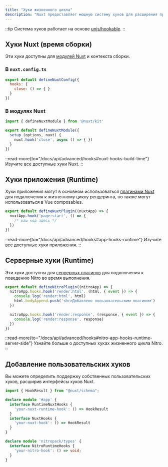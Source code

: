 ```yaml
---
title: "Хуки жизненного цикла"
description: "Nuxt предоставляет мощную систему хуков для расширения практически любого аспекта с помощью хуков."
---
```


::tip
Система хуков работает на основе [unjs/hookable](https://github.com/unjs/hookable).
::

## Хуки Nuxt (время сборки)

Эти хуки доступны для [модулей Nuxt](/docs/guide/going-further/modules) и контекста сборки.

### В `nuxt.config.ts`

```js [nuxt.config.ts]
export default defineNuxtConfig({
  hooks: {
    close: () => { }
  }
})
```

### В модулях Nuxt

```js
import { defineNuxtModule } from '@nuxt/kit'

export default defineNuxtModule({
  setup (options, nuxt) {
    nuxt.hook('close', async () => { })
  }
})
```

::read-more{to="/docs/api/advanced/hooks#nuxt-hooks-build-time"}
Изучите все доступные хуки Nuxt.
::

## Хуки приложения (Runtime)

Хуки приложения могут в основном использоваться [плагинами Nuxt](/docs/guide/directory-structure/plugins) для подключения к жизненному циклу рендеринга, но также могут использоваться в Vue composables.

```js [plugins/test.ts]
export default defineNuxtPlugin((nuxtApp) => {
  nuxtApp.hook('page:start', () => {
    /* ваш код здесь */
  })
})
```

::read-more{to="/docs/api/advanced/hooks#app-hooks-runtime"}
Изучите все доступные хуки приложения.
::

## Серверные хуки (Runtime)

Эти хуки доступны для [серверных плагинов](/docs/guide/directory-structure/server#server-plugins) для подключения к поведению Nitro во время выполнения.

```js [~/server/plugins/test.ts]
export default defineNitroPlugin((nitroApp) => {
  nitroApp.hooks.hook('render:html', (html, { event }) => {
    console.log('render:html', html)
    html.bodyAppend.push('<hr>Добавлено пользовательским плагином')
  })

  nitroApp.hooks.hook('render:response', (response, { event }) => {
    console.log('render:response', response)
  })
})
```

::read-more{to="/docs/api/advanced/hooks#nitro-app-hooks-runtime-server-side"}
Узнайте больше о доступных хуках жизненного цикла Nitro.
::

## Добавление пользовательских хуков

Вы можете определить поддержку собственных пользовательских хуков, расширив интерфейсы хуков Nuxt.

```ts
import { HookResult } from "@nuxt/schema";

declare module '#app' {
  interface RuntimeNuxtHooks {
    'your-nuxt-runtime-hook': () => HookResult
  }
  interface NuxtHooks {
    'your-nuxt-hook': () => HookResult
  }
}

declare module 'nitropack/types' {
  interface NitroRuntimeHooks {
    'your-nitro-hook': () => void;
  }
}
```